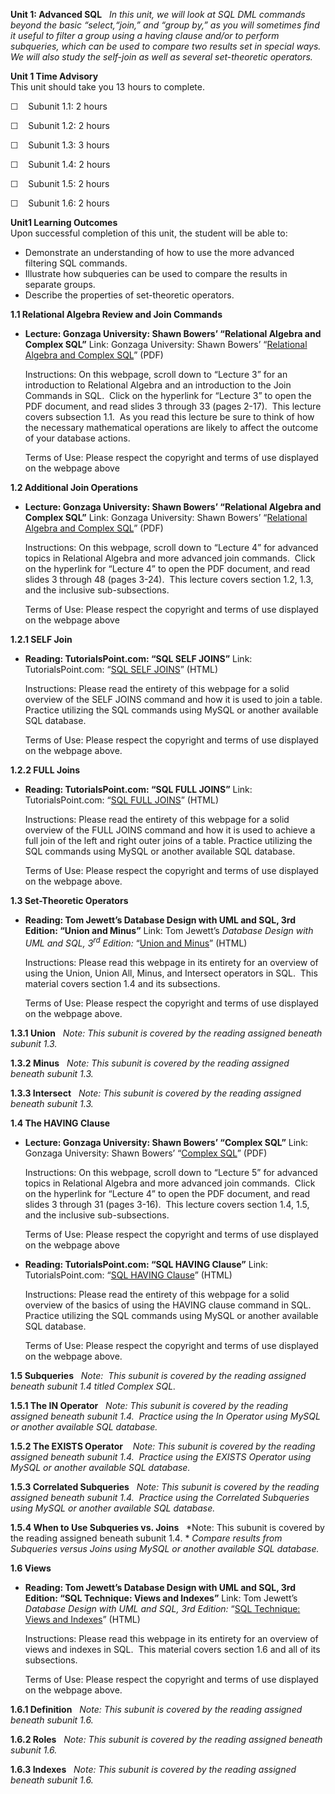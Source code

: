 **Unit 1: Advanced SQL** <span id="1"></span> 
*In this unit, we will look at SQL DML commands beyond the basic
“select,“join,” and “group by,” as you will sometimes find it useful to
filter a group using a having clause and/or to perform subqueries, which
can be used to compare two results set in special ways.  We will also
study the self-join as well as several set-theoretic operators.*

**Unit 1 Time Advisory**  
This unit should take you 13 hours to complete.  
  
 ☐    Subunit 1.1: 2 hours  
  
 ☐    Subunit 1.2: 2 hours  
  
 ☐    Subunit 1.3: 3 hours  
  
 ☐    Subunit 1.4: 2 hours  
  
 ☐    Subunit 1.5: 2 hours  
  
 ☐    Subunit 1.6: 2 hours

**Unit1 Learning Outcomes**  
Upon successful completion of this unit, the student will be able to:
-   Demonstrate an understanding of how to use the more advanced
    filtering SQL commands.
-   Illustrate how subqueries can be used to compare the results in
    separate groups.
-   Describe the properties of set-theoretic operators.

**1.1 Relational Algebra Review and Join Commands** <span
id="1.1"></span> 
-   **Lecture: Gonzaga University: Shawn Bowers’ “Relational Algebra and
    Complex SQL”**
    Link: Gonzaga University: Shawn Bowers’ “[Relational Algebra and
    Complex
    SQL](http://www.cs.gonzaga.edu/%7Ebowers/courses/cpsc421-f09/)”
    (PDF)  
      
     Instructions: On this webpage, scroll down to “Lecture 3” for an
    introduction to Relational Algebra and an introduction to the Join
    Commands in SQL.  Click on the hyperlink for “Lecture 3” to open the
    PDF document, and read slides 3 through 33 (pages 2-17).  This
    lecture covers subsection 1.1.  As you read this lecture be sure to
    think of how the necessary mathematical operations are likely to
    affect the outcome of your database actions.  
      
     Terms of Use: Please respect the copyright and terms of use
    displayed on the webpage above

**1.2 Additional Join Operations** <span id="1.2"></span> 
-   **Lecture: Gonzaga University: Shawn Bowers’ “Relational Algebra and
    Complex SQL”**
    Link: Gonzaga University: Shawn Bowers’ “[Relational Algebra and
    Complex
    SQL](http://www.cs.gonzaga.edu/%7Ebowers/courses/cpsc421-f09/)”
    (PDF)  
      
     Instructions: On this webpage, scroll down to “Lecture 4” for
    advanced topics in Relational Algebra and more advanced join
    commands.  Click on the hyperlink for “Lecture 4” to open the PDF
    document, and read slides 3 through 48 (pages 3-24).  This lecture
    covers section 1.2, 1.3, and the inclusive sub-subsections.  
      
     Terms of Use: Please respect the copyright and terms of use
    displayed on the webpage above

**1.2.1 SELF Join** <span id="1.2.1"></span> 
-   **Reading: TutorialsPoint.com: “SQL SELF JOINS”**
    Link: TutorialsPoint.com: “[SQL SELF
    JOINS](http://www.tutorialspoint.com/sql/sql-self-joins.htm)”
    (HTML)  
      
     Instructions: Please read the entirety of this webpage for a solid
    overview of the SELF JOINS command and how it is used to join a
    table.  Practice utilizing the SQL commands using MySQL or another
    available SQL database.  
      
     Terms of Use: Please respect the copyright and terms of use
    displayed on the webpage above.

**1.2.2 FULL Joins** <span id="1.2.2"></span> 
-   **Reading: TutorialsPoint.com: “SQL FULL JOINS”**
    Link: TutorialsPoint.com: “[SQL FULL
    JOINS](http://www.tutorialspoint.com/sql/sql-full-joins.htm)”
    (HTML)  
      
     Instructions: Please read the entirety of this webpage for a solid
    overview of the FULL JOINS command and how it is used to achieve a
    full join of the left and right outer joins of a table. Practice
    utilizing the SQL commands using MySQL or another available SQL
    database.  
      
     Terms of Use: Please respect the copyright and terms of use
    displayed on the webpage above.

**1.3 Set-Theoretic Operators** <span id="1.3"></span> 
-   **Reading: Tom Jewett’s Database Design with UML and SQL, 3rd
    Edition: “Union and Minus”**
    Link: Tom Jewett’s *Database Design with UML and SQL, 3<sup>rd</sup>
    Edition:* “[Union and
    Minus](http://www.tomjewett.com/dbdesign/dbdesign.php?page=setops.php#maincontent)”
    (HTML)  
      
     Instructions: Please read this webpage in its entirety for an
    overview of using the Union, Union All, Minus, and Intersect
    operators in SQL.  This material covers section 1.4 and its
    subsections.  
      
     Terms of Use: Please respect the copyright and terms of use
    displayed on the webpage above.

**1.3.1 Union** <span id="1.3.1"></span> 
*Note: This subunit is covered by the reading assigned beneath subunit
1.3.*

**1.3.2 Minus** <span id="1.3.2"></span> 
*Note: This subunit is covered by the reading assigned beneath subunit
1.3.*

**1.3.3 Intersect** <span id="1.3.3"></span> 
*Note: This subunit is covered by the reading assigned beneath subunit
1.3.*

**1.4 The HAVING Clause** <span id="1.4"></span> 
-   **Lecture: Gonzaga University: Shawn Bowers’ “Complex SQL”**
    Link: Gonzaga University: Shawn Bowers’ “[Complex
    SQL](http://www.cs.gonzaga.edu/%7Ebowers/courses/cpsc421-f09/)”
    (PDF)  
      
     Instructions: On this webpage, scroll down to “Lecture 5” for
    advanced topics in Relational Algebra and more advanced join
    commands.  Click on the hyperlink for “Lecture 4” to open the PDF
    document, and read slides 3 through 31 (pages 3-16).  This lecture
    covers section 1.4, 1.5, and the inclusive sub-subsections.  
      
     Terms of Use: Please respect the copyright and terms of use
    displayed on the webpage above

-   **Reading: TutorialsPoint.com: “SQL HAVING Clause”**
    Link: TutorialsPoint.com: “[SQL HAVING
    Clause](http://www.tutorialspoint.com/sql/sql-having-clause.htm)”
    (HTML)  
      
     Instructions: Please read the entirety of this webpage for a solid
    overview of the basics of using the HAVING clause command in SQL. 
    Practice utilizing the SQL commands using MySQL or another available
    SQL database.  
      
     Terms of Use: Please respect the copyright and terms of use
    displayed on the webpage above.

**1.5 Subqueries** <span id="1.5"></span> 
*Note:  This subunit is covered by the reading assigned beneath subunit
1.4 titled Complex SQL.*

**1.5.1 The IN Operator** <span id="1.5.1"></span> 
*Note: This subunit is covered by the reading assigned beneath subunit
1.4.  Practice using the In Operator using MySQL or another available
SQL database.*

**1.5.2 The EXISTS Operator** <span id="1.5.2"></span> 
 *Note: This subunit is covered by the reading assigned beneath subunit
1.4.  Practice using the EXISTS Operator using MySQL or another
available SQL database.*

**1.5.3 Correlated Subqueries** <span id="1.5.3"></span> 
*Note: This subunit is covered by the reading assigned beneath subunit
1.4.  Practice using the Correlated Subqueries using MySQL or another
available SQL database.*

**1.5.4 When to Use Subqueries vs. Joins** <span id="1.5.4"></span> 
*Note: This subunit is covered by the reading assigned beneath subunit
1.4. * *Compare results from Subqueries versus Joins using MySQL or
another available SQL database.*

**1.6 Views** <span id="1.6"></span> 
-   **Reading: Tom Jewett’s Database Design with UML and SQL, 3rd
    Edition: “SQL Technique: Views and Indexes”**
    Link: Tom Jewett’s *Database Design with UML and SQL, 3rd Edition:*
    “[SQL Technique: Views and
    Indexes](http://www.tomjewett.com/dbdesign/dbdesign.php?page=views.php)”
    (HTML)  
      
     Instructions: Please read this webpage in its entirety for an
    overview of views and indexes in SQL.  This material covers section
    1.6 and all of its subsections.  
      
     Terms of Use: Please respect the copyright and terms of use
    displayed on the webpage above.

**1.6.1 Definition** <span id="1.6.1"></span> 
*Note: This subunit is covered by the reading assigned beneath subunit
1.6.*

**1.6.2 Roles** <span id="1.6.2"></span> 
*Note: This subunit is covered by the reading assigned beneath subunit
1.6.*

**1.6.3 Indexes** <span id="1.6.3"></span> 
*Note: This subunit is covered by the reading assigned beneath subunit
1.6.*


